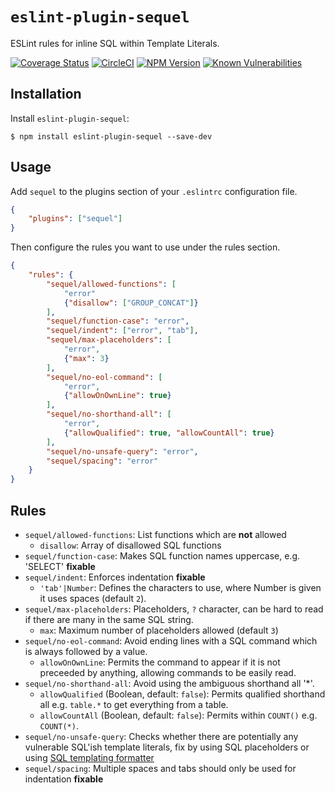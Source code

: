 # `eslint-plugin-sequel`

ESLint rules for inline SQL within Template Literals.

[![Coverage Status](https://coveralls.io/repos/github/5app/eslint-plugin-sequel/badge.svg)](https://coveralls.io/github/5app/eslint-plugin-sequel)
[![CircleCI](https://circleci.com/gh/5app/eslint-plugin-sequel.svg?style=shield)](https://circleci.com/gh/5app/eslint-plugin-sequel)
[![NPM Version](https://img.shields.io/npm/v/eslint-plugin-sequel.svg)](https://www.npmjs.com/package/eslint-plugin-sequel)
[![Known Vulnerabilities](https://snyk.io/test/github/5app/eslint-plugin-sequel/badge.svg)](https://snyk.io/test/github/5app/eslint-plugin-sequel)

## Installation

Install `eslint-plugin-sequel`:

```
$ npm install eslint-plugin-sequel --save-dev
```

## Usage

Add `sequel` to the plugins section of your `.eslintrc` configuration file.

```json
{
	"plugins": ["sequel"]
}
```

Then configure the rules you want to use under the rules section.

```json
{
	"rules": {
		"sequel/allowed-functions": [
			"error"
			{"disallow": ["GROUP_CONCAT"]}
		],
		"sequel/function-case": "error",
		"sequel/indent": ["error", "tab"],
		"sequel/max-placeholders": [
			"error",
			{"max": 3}
		],
		"sequel/no-eol-command": [
			"error",
			{"allowOnOwnLine": true}
		],
		"sequel/no-shorthand-all": [
			"error",
			{"allowQualified": true, "allowCountAll": true}
		],
		"sequel/no-unsafe-query": "error",
		"sequel/spacing": "error"
	}
}
```

## Rules

-   `sequel/allowed-functions`: List functions which are **not** allowed
    -   `disallow`: Array of disallowed SQL functions
-   `sequel/function-case`: Makes SQL function names uppercase, e.g. 'SELECT' **fixable**
-   `sequel/indent`: Enforces indentation **fixable**
    -   `'tab'|Number`: Defines the characters to use, where Number is given it uses spaces (default `2`).
-   `sequel/max-placeholders`: Placeholders, `?` character, can be hard to read if there are many in the same SQL string.
    -   `max`: Maximum number of placeholders allowed (default `3`)
-   `sequel/no-eol-command`: Avoid ending lines with a SQL command which is always followed by a value.
    -   `allowOnOwnLine`: Permits the command to appear if it is not preceeded by anything, allowing commands to be easily read.
-   `sequel/no-shorthand-all`: Avoid using the ambiguous shorthand all '\*'.
    -   `allowQualified` (Boolean, default: `false`): Permits qualified shorthand all e.g. `table.*` to get everything from a table.
    -   `allowCountAll` (Boolean, default: `false`): Permits within `COUNT()` e.g. `COUNT(*)`.
-   `sequel/no-unsafe-query`: Checks whether there are potentially any vulnerable SQL'ish template literals, fix by using SQL placeholders or using [SQL templating formatter](https://www.npmjs.com/search?q=sql%20template)
-   `sequel/spacing`: Multiple spaces and tabs should only be used for indentation **fixable**
